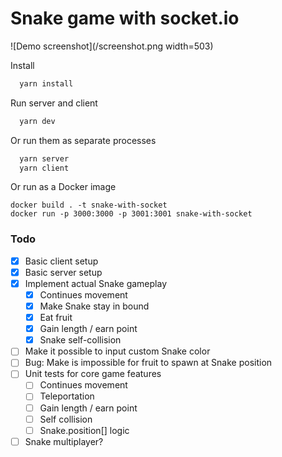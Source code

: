 # Snake game with socket.io

![Demo screenshot](/screenshot.png width=503)

Install
```sh
  yarn install
```

Run server and client
```sh
  yarn dev
```

Or run them as separate processes

```sh
  yarn server
  yarn client
```

Or run as a Docker image
```
docker build . -t snake-with-socket
docker run -p 3000:3000 -p 3001:3001 snake-with-socket
```

### Todo
- [x] Basic client setup
- [x] Basic server setup
- [x] Implement actual Snake gameplay
  - [x] Continues movement
  - [x] Make Snake stay in bound
  - [x] Eat fruit
  - [x] Gain length / earn point
  - [x] Snake self-collision
- [ ] Make it possible to input custom Snake color
- [ ] Bug: Make is impossible for fruit to spawn at Snake position
- [ ] Unit tests for core game features
  - [ ] Continues movement
  - [ ] Teleportation
  - [ ] Gain length / earn point
  - [ ] Self collision
  - [ ] Snake.position[] logic
- [ ] Snake multiplayer?
